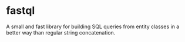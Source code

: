 # fastql
 A small and fast library for building SQL queries from entity classes in a better way than regular string concatenation.
